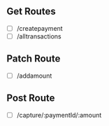 ## Get Routes
- [ ] /createpayment
- [ ] /alltransactions

## Patch Route
- [ ] /addamount 

## Post Route
- [ ] /capture/:paymentId/:amount

